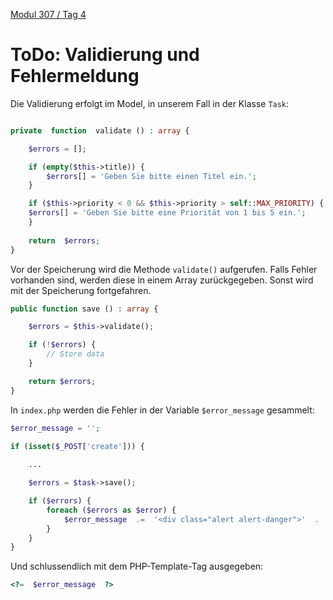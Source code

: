  [Modul 307 / Tag 4](/ilv.307/04-modul-307)

# ToDo: Validierung und Fehlermeldung

Die Validierung erfolgt im Model, in unserem Fall in der Klasse `Task`:

```php

private  function  validate () : array {

	$errors = [];

	if (empty($this->title)) {
		$errors[] = 'Geben Sie bitte einen Titel ein.';
	}

	if ($this->priority < 0 && $this->priority > self::MAX_PRIORITY) {
	$errors[] = 'Geben Sie bitte eine Priorität von 1 bis 5 ein.';
	}
	
	return  $errors;
}
```
Vor der Speicherung wird die Methode `validate()` aufgerufen. Falls Fehler vorhanden sind, werden diese in einem Array zurückgegeben. Sonst wird mit der Speicherung fortgefahren.

```php
public function save () : array {

	$errors = $this->validate();

	if (!$errors) {
		// Store data
	}

	return $errors;
}
```

In `index.php` werden die Fehler in der Variable `$error_message` gesammelt:

```php
$error_message = '';

if (isset($_POST['create'])) {
	
	...

	$errors = $task->save();	

	if ($errors) {
		foreach ($errors as $error) {
			$error_message  .=  '<div class="alert alert-danger">'  .  $error  .  '</div>';
		}
	}
}
```
Und schlussendlich mit dem PHP-Template-Tag ausgegeben:

```php
<?=  $error_message  ?>
```




<!--stackedit_data:
eyJoaXN0b3J5IjpbMTEwMzczOTAyOSwtMjEyODQ3MjY2LDIxMD
EyNzg1MSwtMTA2MTM0OTAzOF19
-->